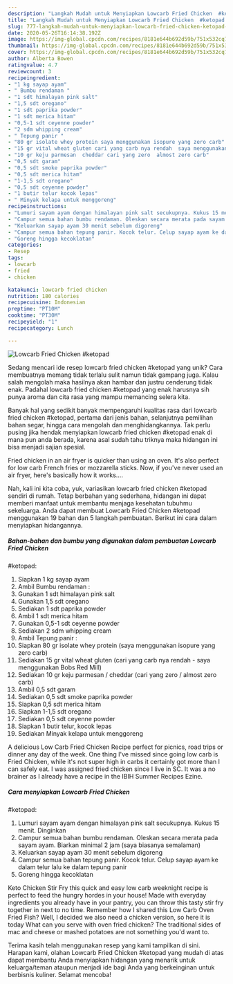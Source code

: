 ```yaml
---
description: "Langkah Mudah untuk Menyiapkan Lowcarb Fried Chicken  #ketopad yang Lezat Sekali"
title: "Langkah Mudah untuk Menyiapkan Lowcarb Fried Chicken  #ketopad yang Lezat Sekali"
slug: 777-langkah-mudah-untuk-menyiapkan-lowcarb-fried-chicken-ketopad-yang-lezat-sekali
date: 2020-05-26T16:14:38.192Z
image: https://img-global.cpcdn.com/recipes/8181e644b692d59b/751x532cq70/lowcarb-fried-chicken-ketopad-foto-resep-utama.jpg
thumbnail: https://img-global.cpcdn.com/recipes/8181e644b692d59b/751x532cq70/lowcarb-fried-chicken-ketopad-foto-resep-utama.jpg
cover: https://img-global.cpcdn.com/recipes/8181e644b692d59b/751x532cq70/lowcarb-fried-chicken-ketopad-foto-resep-utama.jpg
author: Alberta Bowen
ratingvalue: 4.7
reviewcount: 3
recipeingredient:
- "1 kg sayap ayam"
- " Bumbu rendaman "
- "1 sdt himalayan pink salt"
- "1,5 sdt oregano"
- "1 sdt paprika powder"
- "1 sdt merica hitam"
- "0,5-1 sdt ceyenne powder"
- "2 sdm whipping cream"
- " Tepung panir "
- "80 gr isolate whey protein saya menggunakan isopure yang zero carb"
- "15 gr vital wheat gluten cari yang carb nya rendah  saya menggunakan Bobs Red Mill"
- "10 gr keju parmesan  cheddar cari yang zero  almost zero carb"
- "0,5 sdt garam"
- "0,5 sdt smoke paprika powder"
- "0,5 sdt merica hitam"
- "1-1,5 sdt oregano"
- "0,5 sdt ceyenne powder"
- "1 butir telur kocok lepas"
- " Minyak kelapa untuk menggoreng"
recipeinstructions:
- "Lumuri sayam ayam dengan himalayan pink salt secukupnya. Kukus 15 menit. Dinginkan"
- "Campur semua bahan bumbu rendaman. Oleskan secara merata pada sayam ayam. Biarkan minimal 2 jam (saya biasanya semalaman)"
- "Keluarkan sayap ayam 30 menit sebelum digoreng"
- "Campur semua bahan tepung panir. Kocok telur. Celup sayap ayam ke dalam telur lalu ke dalam tepung panir"
- "Goreng hingga kecoklatan"
categories:
- Resep
tags:
- lowcarb
- fried
- chicken

katakunci: lowcarb fried chicken 
nutrition: 180 calories
recipecuisine: Indonesian
preptime: "PT10M"
cooktime: "PT30M"
recipeyield: "1"
recipecategory: Lunch

---
```



![Lowcarb Fried Chicken 
#ketopad](https://img-global.cpcdn.com/recipes/8181e644b692d59b/751x532cq70/lowcarb-fried-chicken-ketopad-foto-resep-utama.jpg)

Sedang mencari ide resep lowcarb fried chicken 
#ketopad yang unik? Cara membuatnya memang tidak terlalu sulit namun tidak gampang juga. Kalau salah mengolah maka hasilnya akan hambar dan justru cenderung tidak enak. Padahal lowcarb fried chicken 
#ketopad yang enak harusnya sih punya aroma dan cita rasa yang mampu memancing selera kita.

Banyak hal yang sedikit banyak mempengaruhi kualitas rasa dari lowcarb fried chicken 
#ketopad, pertama dari jenis bahan, selanjutnya pemilihan bahan segar, hingga cara mengolah dan menghidangkannya. Tak perlu pusing jika hendak menyiapkan lowcarb fried chicken 
#ketopad enak di mana pun anda berada, karena asal sudah tahu triknya maka hidangan ini bisa menjadi sajian spesial.

Fried chicken in an air fryer is quicker than using an oven. It&#39;s also perfect for low carb French fries or mozzarella sticks. Now, if you&#39;ve never used an air fryer, here&#39;s basically how it works….


Nah, kali ini kita coba, yuk, variasikan lowcarb fried chicken 
#ketopad sendiri di rumah. Tetap berbahan yang sederhana, hidangan ini dapat memberi manfaat untuk membantu menjaga kesehatan tubuhmu sekeluarga. Anda dapat membuat Lowcarb Fried Chicken 
#ketopad menggunakan 19 bahan dan 5 langkah pembuatan. Berikut ini cara dalam menyiapkan hidangannya.

<!--inarticleads1-->

##### Bahan-bahan dan bumbu yang digunakan dalam pembuatan Lowcarb Fried Chicken 
#ketopad:

1. Siapkan 1 kg sayap ayam
1. Ambil  Bumbu rendaman :
1. Gunakan 1 sdt himalayan pink salt
1. Gunakan 1,5 sdt oregano
1. Sediakan 1 sdt paprika powder
1. Ambil 1 sdt merica hitam
1. Gunakan 0,5-1 sdt ceyenne powder
1. Sediakan 2 sdm whipping cream
1. Ambil  Tepung panir :
1. Siapkan 80 gr isolate whey protein (saya menggunakan isopure yang zero carb)
1. Sediakan 15 gr vital wheat gluten (cari yang carb nya rendah - saya menggunakan Bobs Red Mill)
1. Sediakan 10 gr keju parmesan / cheddar (cari yang zero / almost zero carb)
1. Ambil 0,5 sdt garam
1. Sediakan 0,5 sdt smoke paprika powder
1. Siapkan 0,5 sdt merica hitam
1. Siapkan 1-1,5 sdt oregano
1. Sediakan 0,5 sdt ceyenne powder
1. Siapkan 1 butir telur, kocok lepas
1. Sediakan  Minyak kelapa untuk menggoreng


A delicious Low Carb Fried Chicken Recipe perfect for picnics, road trips or dinner any day of the week. One thing I&#39;ve missed since going low carb is Fried Chicken, while it&#39;s not super high in carbs it certainly got more than I can safely eat. I was assigned fried chicken since I live in SC. It was a no brainer as I already have a recipe in the IBIH Summer Recipes Ezine. 

<!--inarticleads2-->

##### Cara menyiapkan Lowcarb Fried Chicken 
#ketopad:

1. Lumuri sayam ayam dengan himalayan pink salt secukupnya. Kukus 15 menit. Dinginkan
1. Campur semua bahan bumbu rendaman. Oleskan secara merata pada sayam ayam. Biarkan minimal 2 jam (saya biasanya semalaman)
1. Keluarkan sayap ayam 30 menit sebelum digoreng
1. Campur semua bahan tepung panir. Kocok telur. Celup sayap ayam ke dalam telur lalu ke dalam tepung panir
1. Goreng hingga kecoklatan


Keto Chicken Stir Fry this quick and easy low carb weeknight recipe is perfect to feed the hungry hordes in your house! Made with everyday ingredients you already have in your pantry, you can throw this tasty stir fry together in next to no time. Remember how I shared this Low Carb Oven Fried Fish? Well, I decided we also need a chicken version, so here it is today What can you serve with oven fried chicken? The traditional sides of mac and cheese or mashed potatoes are not something you&#39;d want to. 

Terima kasih telah menggunakan resep yang kami tampilkan di sini. Harapan kami, olahan Lowcarb Fried Chicken 
#ketopad yang mudah di atas dapat membantu Anda menyiapkan hidangan yang menarik untuk keluarga/teman ataupun menjadi ide bagi Anda yang berkeinginan untuk berbisnis kuliner. Selamat mencoba!

